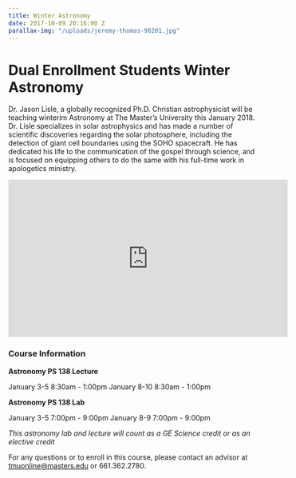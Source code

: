 ```yaml
---
title: Winter Astronomy
date: 2017-10-09 20:16:00 Z
parallax-img: "/uploads/jeremy-thomas-98201.jpg"
---
```


# Dual Enrollment Students Winter Astronomy

Dr. Jason Lisle, a globally recognized Ph.D. Christian astrophysicist will be teaching winterim Astronomy at The Master’s University this January 2018. Dr. Lisle specializes in solar astrophysics and has made a number of scientific discoveries regarding the solar photosphere, including the detection of giant cell boundaries using the SOHO spacecraft. He has dedicated his life to the communication of the gospel through science, and is focused on equipping others to do the same with his full-time work in apologetics ministry.

<div class="row">

<div class="col s12 m6 offset-m3 ">

<div class="video-container center">

<iframe width="560" height="315" src="https://www.youtube.com/embed/fVToHzZcfHQ?rel=0&showinfo=0" frameborder="0" allowfullscreen></iframe>

</div>

</div>

</div>

### **Course Information**

**Astronomy PS 138 Lecture**

January 3-5 8:30am - 1:00pm
January 8-10 8:30am - 1:00pm

**Astronomy PS 138 Lab**

January 3-5 7:00pm - 9:00pm
January 8-9 7:00pm - 9:00pm

*This astronomy lab and lecture will count as a GE Science credit or as an elective credit*

For any questions or to enroll in this course, please contact an advisor at tmuonline@masters.edu or 661.362.2780.